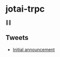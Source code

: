 # jotai-trpc

👻🧊

## Tweets

- [Initial announcement](https://twitter.com/dai_shi/status/1562798221369708544)
